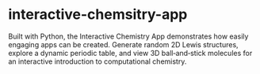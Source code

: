 # interactive-chemsitry-app
Built with Python, the Interactive Chemistry App demonstrates how easily engaging apps can be created. Generate random 2D Lewis structures, explore a dynamic periodic table, and view 3D ball‐and‐stick molecules for an interactive introduction to computational chemistry.

